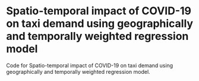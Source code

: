 # Spatio-temporal impact of COVID-19 on taxi demand using geographically and temporally weighted regression model
Code for Spatio-temporal impact of COVID-19 on taxi demand using geographically and temporally weighted regression model.
